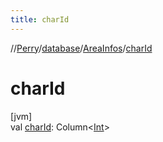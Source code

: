 ```yaml
---
title: charId
---
```

//[Perry](../../../index.html)/[database](../index.html)/[AreaInfos](index.html)/[charId](char-id.html)



# charId



[jvm]\
val [charId](char-id.html): Column<[Int](https://kotlinlang.org/api/latest/jvm/stdlib/kotlin/-int/index.html)>




